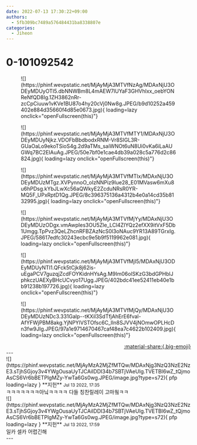 ```yaml
---
date: 2022-07-13 17:30:22+09:00
authors:
  - 5fb309bc7489a576484431ba8338807e
categories:
  - Jiheon
---
```


# 0-101092542

<div class="post-container" markdown="1">
<div class="content-container md-sidebar__scrollwrap" markdown="1">


<figure markdown="1">
![](https://phinf.wevpstatic.net/MjAyMjA3MTVfNzAg/MDAxNjU3ODEyMDUyOTI5.dbNNWBm8L4mAEW7lUYaF3GHVhlxx_oebYONReNfQD8Ig.1ZH3862nRr-zcCpCiuuw1vKVe1BU87o4hy20cVj0Nw8g.JPEG/b9d10252a459402e884d35660f4d85e0673.jpg){ loading=lazy onclick="openFullscreen(this)"}
</figure>

<figure markdown="1">
![](https://phinf.wevpstatic.net/MjAyMjA3MTVfMTY1/MDAxNjU3ODEyMDUyNjkz.VDOFbBbdbodxRNM-Vr8SIGL3R-GUaOaLo9ekoTSioS4g.2d9aTMs_saiWNOt6uN8Ui0vKa6iLaAUGWq7BC2EIAuAg.JPEG/50e7bf0e1cae4db39a028c5a776d2c86824.jpg){ loading=lazy onclick="openFullscreen(this)"}
</figure>

<figure markdown="1">
![](https://phinf.wevpstatic.net/MjAyMjA3MTVfMTIx/MDAxNjU3ODEyMDUzMTgz.XVPynnoO_oIzNNPiz9Iue28_E01MVasw6mXu8u6hPDsg.kYbJLwXc56aQWkyE2ZcduNRsR0YR-MQ5F_UPxRptD1Qg.JPEG/8c396375136a4312b4e0a14cd35b8132995.jpg){ loading=lazy onclick="openFullscreen(this)"}
</figure>

<figure markdown="1">
![](https://phinf.wevpstatic.net/MjAyMjA3MTVfMjYy/MDAxNjU3ODEyMDUzODgx.vmAwpIes3OU5Zle_LCl4ZIYQz2efXX9itVxF5Db1Umgg.TpPvz3QeLZhcnRFBZAzNcS0l3oNAuc9YR13A89TGrxIg.JPEG/58617edfc30243ecbc9e5b9f5119962e081.jpg){ loading=lazy onclick="openFullscreen(this)"}
</figure>

<figure markdown="1">
![](https://phinf.wevpstatic.net/MjAyMjA3MTVfMjI5/MDAxNjU3ODEyMDUyNTI1.QFck5tCjk8j62is-uEgaPCV7guzqjZcdFOYKidnHYsAg.M9Im06olSKzG3bdGPHblJphkczUAEXyBHcUCvyo17Ugg.JPEG/402bdc41ee52411eb40e1bb91238b197726.jpg){ loading=lazy onclick="openFullscreen(this)"}
</figure>

<figure markdown="1">
![](https://phinf.wevpstatic.net/MjAyMjA3MTVfMjQy/MDAxNjU3ODEyMDUzNDc3.331Galp--tKXil3SdTfjAhErE6fval-AfYFWjPBM8akg.YjNPYlVSTOfsc6C_Iln8SJVV4jNOmwOPLHcDn3fw9JIg.JPEG/97a1e9714670467caf48ea7c4622b102409.jpg){ loading=lazy onclick="openFullscreen(this)"}
</figure>


</div>
</div>

<div style="text-align: right;" markdown="1">
<a href="https://weverse.io/fromis9/artist/0-101092542" style="text-align: right;">:material-share:{.big-emoji}</a>
</div>
---

<div class="comments-container md-sidebar__scrollwrap" markdown="1">
<div class="comment" markdown="1">
<div class='id-container' markdown="1">
![](https://phinf.wevpstatic.net/MjAyMzA2MjZfMTQw/MDAxNjg3NzQ3NzE2NzE3.sTjhSGjoy3v4YWgOusaUyTJCAiIDDI34b7SBTjVAeUIg.TVETBI6wZ_tQjmoAsCS6Vr6bBETPlgMZy-YwTa6Gs0wg.JPEG/image.jpg?type=s72){ pfp loading=lazy }
**<span class="artist">지헌</span>** <small>Jul 13 2022, 17:35</small><br>
</div>
<div class='comment-body' markdown="1">
ㅋㅋㅋㅋㅋㅋㅋ아닠ㅋㅋㅋㅋ 다들 칭찬릴레이 고마웤ㅋㅋ
</div>
</div>
<div class="comment" markdown="1">
<div class='id-container' markdown="1">
![](https://phinf.wevpstatic.net/MjAyMzA2MjZfMTQw/MDAxNjg3NzQ3NzE2NzE3.sTjhSGjoy3v4YWgOusaUyTJCAiIDDI34b7SBTjVAeUIg.TVETBI6wZ_tQjmoAsCS6Vr6bBETPlgMZy-YwTa6Gs0wg.JPEG/image.jpg?type=s72){ pfp loading=lazy }
**<span class="artist">지헌</span>** <small>Jul 13 2022, 17:59</small><br>
</div>
<div class='comment-body' markdown="1">
일카 셀카 어렵긴해
</div>
</div>
</div>
---

